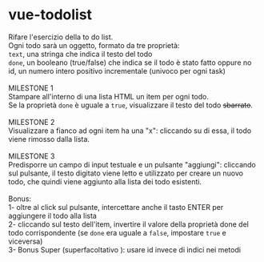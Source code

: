 # vue-todolist
Rifare l'esercizio della to do list. <br>
Ogni todo sarà un oggetto, formato da tre proprietà: <br>
 `text`, una stringa che indica il testo del todo <br>
`done`, un booleano (true/false) che indica se il todo è stato fatto oppure no <br>
  id, un numero intero positivo incrementale  (univoco per ogni task) <br>
   <br>
MILESTONE 1 <br>
Stampare all'interno di una lista HTML un item per ogni todo. <br>
Se la proprietà `done` è uguale a `true`, visualizzare il testo del todo ~~sbarrato~~. <br>
 <br>
MILESTONE 2 <br>
Visualizzare a fianco ad ogni item ha una "x": cliccando su di essa, il todo viene rimosso dalla lista. <br>
 <br>
MILESTONE 3 <br>
Predisporre un campo di input testuale e un pulsante "aggiungi": cliccando sul pulsante, il testo digitato viene letto e utilizzato per creare un nuovo todo, che quindi viene aggiunto alla lista dei todo esistenti. <br>
 <br>
Bonus: <br>
1- oltre al click sul pulsante, intercettare anche il tasto ENTER per aggiungere il todo alla lista <br>
2- cliccando sul testo dell'item, invertire il valore della proprietà done del todo corrispondente (se `done` era uguale a `false`, impostare `true` e viceversa) <br>
3- Bonus Super (superfacoltativo ): usare id invece di indici nei metodi